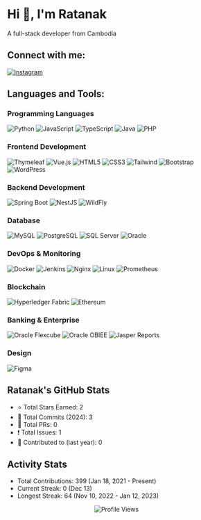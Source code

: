 # Hi 👋, I'm Ratanak

A full-stack developer from Cambodia

## Connect with me:
<p>
  <a href="https://instagram.com/keoratanak97" target="blank">
    <img src="https://img.shields.io/badge/-Instagram-E4405F?style=flat-square&logo=instagram&logoColor=white" alt="Instagram" />
  </a>
</p>

## Languages and Tools:

### Programming Languages
![Python](https://img.shields.io/badge/-Python-3776AB?style=flat-square&logo=python&logoColor=white)
![JavaScript](https://img.shields.io/badge/-JavaScript-F7DF1E?style=flat-square&logo=javascript&logoColor=black)
![TypeScript](https://img.shields.io/badge/-TypeScript-3178C6?style=flat-square&logo=typescript&logoColor=white)
![Java](https://img.shields.io/badge/-Java-007396?style=flat-square&logo=java&logoColor=white)
![PHP](https://img.shields.io/badge/-PHP-777BB4?style=flat-square&logo=php&logoColor=white)

### Frontend Development
![Thymeleaf](https://img.shields.io/badge/-Thymeleaf-005F0F?style=flat-square&logo=thymeleaf&logoColor=white)
![Vue.js](https://img.shields.io/badge/-Vue.js%203-4FC08D?style=flat-square&logo=vue.js&logoColor=white)
![HTML5](https://img.shields.io/badge/-HTML5-E34F26?style=flat-square&logo=html5&logoColor=white)
![CSS3](https://img.shields.io/badge/-CSS3-1572B6?style=flat-square&logo=css3&logoColor=white)
![Tailwind](https://img.shields.io/badge/-Tailwind-38B2AC?style=flat-square&logo=tailwind-css&logoColor=white)
![Bootstrap](https://img.shields.io/badge/-Bootstrap-7952B3?style=flat-square&logo=bootstrap&logoColor=white)
![WordPress](https://img.shields.io/badge/-WordPress-21759B?style=flat-square&logo=wordpress&logoColor=white)

### Backend Development
![Spring Boot](https://img.shields.io/badge/-Spring%20Boot-6DB33F?style=flat-square&logo=spring-boot&logoColor=white)
![NestJS](https://img.shields.io/badge/-NestJS-E0234E?style=flat-square&logo=nestjs&logoColor=white)
![WildFly](https://img.shields.io/badge/-WildFly-233F4F?style=flat-square&logo=wildfly&logoColor=white)

### Database
![MySQL](https://img.shields.io/badge/-MySQL-4479A1?style=flat-square&logo=mysql&logoColor=white)
![PostgreSQL](https://img.shields.io/badge/-PostgreSQL-336791?style=flat-square&logo=postgresql&logoColor=white)
![SQL Server](https://img.shields.io/badge/-SQL%20Server-CC2927?style=flat-square&logo=microsoft-sql-server&logoColor=white)
![Oracle](https://img.shields.io/badge/-Oracle-F80000?style=flat-square&logo=oracle&logoColor=white)

### DevOps & Monitoring
![Docker](https://img.shields.io/badge/-Docker-2496ED?style=flat-square&logo=docker&logoColor=white)
![Jenkins](https://img.shields.io/badge/-Jenkins-D24939?style=flat-square&logo=jenkins&logoColor=white)
![Nginx](https://img.shields.io/badge/-Nginx-269539?style=flat-square&logo=nginx&logoColor=white)
![Linux](https://img.shields.io/badge/-Linux-FCC624?style=flat-square&logo=linux&logoColor=black)
![Prometheus](https://img.shields.io/badge/-Prometheus-E6522C?style=flat-square&logo=prometheus&logoColor=white)

### Blockchain
![Hyperledger Fabric](https://img.shields.io/badge/-Hyperledger%20Fabric-2F3134?style=flat-square&logo=hyperledger&logoColor=white)
![Ethereum](https://img.shields.io/badge/-Ethereum-3C3C3D?style=flat-square&logo=ethereum&logoColor=white)

### Banking & Enterprise
![Oracle Flexcube](https://img.shields.io/badge/-Oracle%20Flexcube-F80000?style=flat-square&logo=oracle&logoColor=white)
![Oracle OBIEE](https://img.shields.io/badge/-Oracle%20OBIEE-F80000?style=flat-square&logo=oracle&logoColor=white)
![Jasper Reports](https://img.shields.io/badge/-Jasper%20Reports-14354C?style=flat-square&logo=jasper&logoColor=white)

### Design
![Figma](https://img.shields.io/badge/-Figma-F24E1E?style=flat-square&logo=figma&logoColor=white)

## Ratanak's GitHub Stats
- ⭐ Total Stars Earned: 2
- 📝 Total Commits (2024): 3
- 🔀 Total PRs: 0
- ❗ Total Issues: 1
- 🤝 Contributed to (last year): 0

## Activity Stats
- Total Contributions: 399 (Jan 18, 2021 - Present)
- Current Streak: 0 (Dec 13)
- Longest Streak: 64 (Nov 10, 2022 - Jan 12, 2023)

<div align="center">
  <img src="https://komarev.com/ghpvc/?username=ratanakkeo&label=Profile%20views&color=0e75b6&style=flat" alt="Profile Views" />
</div>
